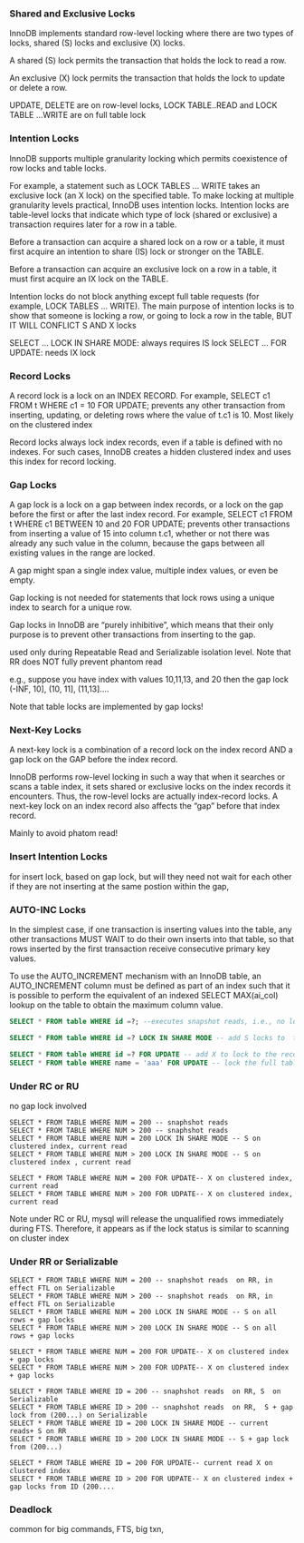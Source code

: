 ### Shared and Exclusive Locks
InnoDB implements standard row-level locking where there are two types of locks, shared (S) locks and exclusive (X) locks.

A shared (S) lock permits the transaction that holds the lock to read a row.

An exclusive (X) lock permits the transaction that holds the lock to update or delete a row.

UPDATE, DELETE are on row-level locks, LOCK TABLE..READ and LOCK TABLE ...WRITE are on full table lock

### Intention Locks

InnoDB supports multiple granularity locking which permits coexistence of row locks and table locks.

For example, a statement such as LOCK TABLES ... WRITE takes an exclusive lock (an X lock) on the specified table. To make locking at multiple granularity levels practical, InnoDB uses intention locks. Intention locks are table-level locks that indicate which type of lock (shared or exclusive) a transaction requires later for a row in a table.

Before a transaction can acquire a shared lock on a row or a table, it must first acquire an intention to share (IS) lock or stronger on the TABLE.

Before a transaction can acquire an exclusive lock on a row in a table, it must first acquire an IX lock on the TABLE.

Intention locks do not block anything except full table requests (for example, LOCK TABLES ... WRITE). The main purpose of intention locks is to show that someone is locking a row, or going to lock a row in the table, BUT IT WILL CONFLICT S AND X locks 

SELECT ... LOCK IN SHARE MODE: always requires IS lock
SELECT ... FOR UPDATE: needs IX lock



### Record Locks 

A record lock is a lock on an INDEX RECORD. For example, SELECT c1 FROM t WHERE c1 = 10 FOR UPDATE; prevents any other transaction from inserting, updating, or deleting rows where the value of t.c1 is 10. Most likely on the clustered index

Record locks always lock index records, even if a table is defined with no indexes. For such cases, InnoDB creates a hidden clustered index and uses this index for record locking.

### Gap Locks

A gap lock is a lock on a gap between index records, or a lock on the gap before the first or after the last index record. For example, SELECT c1 FROM t WHERE c1 BETWEEN 10 and 20 FOR UPDATE; prevents other transactions from inserting a value of 15 into column t.c1, whether or not there was already any such value in the column, because the gaps between all existing values in the range are locked.

A gap might span a single index value, multiple index values, or even be empty.

Gap locking is not needed for statements that lock rows using a unique index to search for a unique row.

Gap locks in InnoDB are “purely inhibitive”, which means that their only purpose is to prevent other transactions from inserting to the gap.

used only during Repeatable Read  and Serializable isolation level. Note that RR does NOT fully prevent phantom read

e.g., suppose you have index with values 10,11,13, and 20 then the  gap lock (-INF, 10], (10, 11], (11,13]....

Note that table locks are implemented by gap locks!

### Next-Key Locks
A next-key lock is a combination of a record lock on the index record AND a gap lock on the GAP before the index record.

InnoDB performs row-level locking in such a way that when it searches or scans a table index, it sets shared or exclusive locks on the index records it encounters. Thus, the row-level locks are actually index-record locks. A next-key lock on an index record also affects the “gap” before that index record. 

Mainly to avoid phatom read!



### Insert Intention Locks

for insert lock, based on gap lock, but will they need not wait for each other if they are not inserting at the same postion within the gap, 



### AUTO-INC Locks

In the simplest case, if one transaction is inserting values into the table, any other transactions MUST WAIT to do their own inserts into that table, so that rows inserted by the first transaction receive consecutive primary key values.

To use the AUTO_INCREMENT mechanism with an InnoDB table, an AUTO_INCREMENT column must be defined as part of an index such that it is possible to perform the equivalent of an indexed SELECT MAX(ai_col) lookup on the table to obtain the maximum column value.

```sql
SELECT * FROM table WHERE id =?; --executes snapshot reads, i.e., no lock involved for lower than serializable isolation level (IL) 

SELECT * FROM table WHERE id =? LOCK IN SHARE MODE -- add S locks to  the record

SELECT * FROM table WHERE id =? FOR UPDATE -- add X to lock to the record
SELECT * FROM table WHERE name = 'aaa' FOR UPDATE -- lock the full table by next key locks on all rows in the clustered index. Use show engine innodb status


```

### Under RC or RU

no gap lock involved

```
SELECT * FROM TABLE WHERE NUM = 200 -- snaphshot reads 
SELECT * FROM TABLE WHERE NUM > 200 -- snaphshot reads 
SELECT * FROM TABLE WHERE NUM = 200 LOCK IN SHARE MODE -- S on clustered index, current read 
SELECT * FROM TABLE WHERE NUM > 200 LOCK IN SHARE MODE -- S on clustered index , current read

SELECT * FROM TABLE WHERE NUM = 200 FOR UPDATE-- X on clustered index, current read 
SELECT * FROM TABLE WHERE NUM > 200 FOR UDPATE-- X on clustered index, current read 
```
Note under RC or RU, mysql will release the unqualified rows immediately during FTS. Therefore, it appears as if the lock status is similar to scanning on cluster index

### Under RR or Serializable

```
SELECT * FROM TABLE WHERE NUM = 200 -- snaphshot reads  on RR, in effect FTL on Serializable
SELECT * FROM TABLE WHERE NUM > 200 -- snaphshot reads  on RR, in effect FTL on Serializable
SELECT * FROM TABLE WHERE NUM = 200 LOCK IN SHARE MODE -- S on all rows + gap locks
SELECT * FROM TABLE WHERE NUM > 200 LOCK IN SHARE MODE -- S on all rows + gap locks

SELECT * FROM TABLE WHERE NUM = 200 FOR UPDATE-- X on clustered index + gap locks
SELECT * FROM TABLE WHERE NUM > 200 FOR UDPATE-- X on clustered index + gap locks

SELECT * FROM TABLE WHERE ID = 200 -- snaphshot reads  on RR, S  on Serializable
SELECT * FROM TABLE WHERE ID > 200 -- snaphshot reads  on RR,  S + gap lock from (200...) on Serializable
SELECT * FROM TABLE WHERE ID = 200 LOCK IN SHARE MODE -- current reads+ S on RR 
SELECT * FROM TABLE WHERE ID > 200 LOCK IN SHARE MODE -- S + gap lock from (200...)

SELECT * FROM TABLE WHERE ID = 200 FOR UPDATE-- current read X on clustered index 
SELECT * FROM TABLE WHERE ID > 200 FOR UDPATE-- X on clustered index + gap locks from ID (200....
```

### Deadlock
common for big commands, FTS, big txn,
